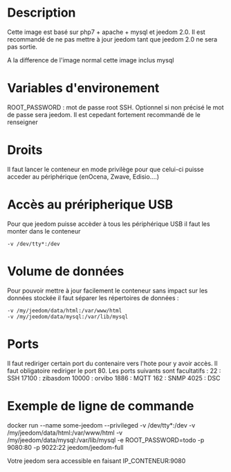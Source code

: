 # Description

Cette image est basé sur php7 + apache + mysql et jeedom 2.0. Il est recommandé de ne pas mettre à jour jeedom tant que jeedom 2.0 ne sera pas sortie.

A la difference de l'image normal cette image inclus mysql


# Variables d'environement

ROOT_PASSWORD : mot de passe root SSH. Optionnel si non précisé le mot de passe sera jeedom. Il est cepedant fortement recommandé de le renseigner


# Droits

Il faut lancer le conteneur en mode privilège pour que celui-ci puisse acceder au périphérique (enOcena, Zwave, Edisio....)


# Accès au préripherique USB

Pour que jeedom puisse accèder à tous les périphérique USB il faut les monter dans le conteneur
````
-v /dev/tty*:/dev

````


# Volume de données

Pour pouvoir mettre à jour facilement le conteneur sans impact sur les données stockée il faut séparer les répertoires de données : 
````
-v /my/jeedom/data/html:/var/www/html
-v /my/jeedom/data/mysql:/var/lib/mysql

````


# Ports

Il faut rediriger certain port du contenaire vers l'hote pour y avoir accès. Il faut obligatoire rediriger le port 80. Les ports suivants sont facultatifs :
22 : SSH
17100 : zibasdom
10000 : orvibo
1886 : MQTT
162 : SNMP
4025 : DSC


# Exemple de ligne de commande

docker run --name some-jeedom --privileged -v /dev/tty*:/dev -v /my/jeedom/data/html:/var/www/html -v /my/jeedom/data/mysql:/var/lib/mysql -e ROOT_PASSWORD=todo -p 9080:80 -p 9022:22 jeedom/jeedom-full

Votre jeedom sera accessible en faisant IP_CONTENEUR:9080